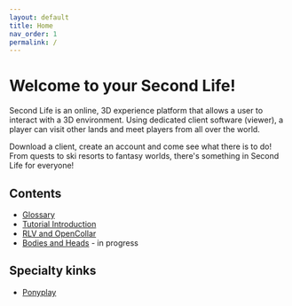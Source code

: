 ```yaml
---
layout: default
title: Home
nav_order: 1
permalink: /
---
```


# Welcome to your Second Life!

Second Life is an online, 3D experience platform that allows a user to interact with a 3D environment.  Using dedicated client software (viewer), a player can visit other lands and meet players from all over the world.

Download a client, create an account and come see what there is to do! From quests to ski resorts to fantasy worlds, there's something in Second Life for everyone!

## Contents

- [Glossary](glossary.md)
- [Tutorial Introduction](tutorials/intro.md)
- [RLV and OpenCollar](tutorials/rlv-and-opencollar.md)
- [Bodies and Heads](tutorials/body-and-head.md) - in progress

## Specialty kinks

- [Ponyplay](ponyplay.md)

